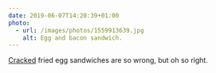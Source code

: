 ```yaml
---
date: 2019-06-07T14:20:39+01:00
photo:
  - url: /images/photos/1559913639.jpg
    alt: Egg and bacon sandwich.
---
```

[Cracked](https://www.instagram.com/crackedbrighton/) fried egg sandwiches are so wrong, but oh so right.
